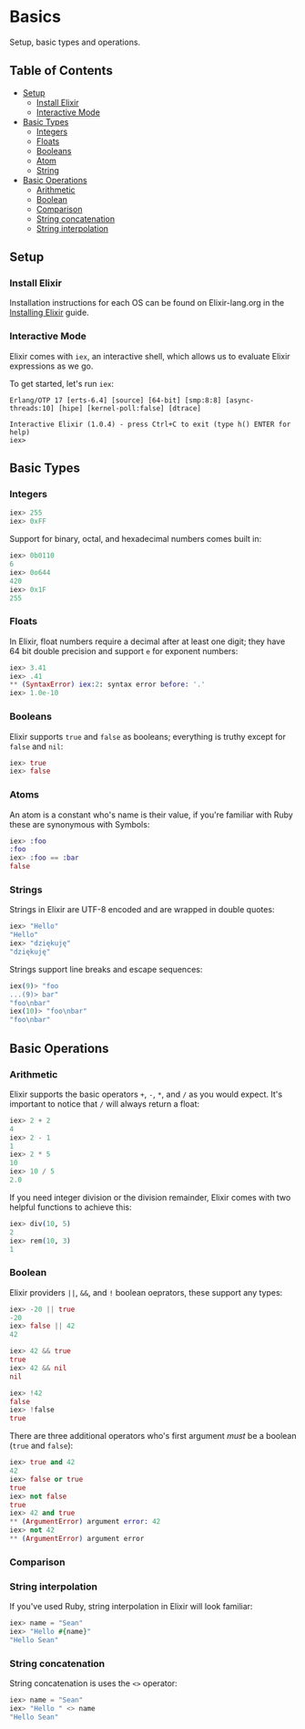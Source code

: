 # Basics

Setup, basic types and operations.

## Table of Contents

- [Setup](#setup)
	- [Install Elixir](#install-elixir) 
	- [Interactive Mode](#interactive-mode)
- [Basic Types](#basic-types)
	- [Integers](#integers) 
	- [Floats](#floats)
	- [Booleans](#booleans)
	- [Atom](#atoms)
	- [String](#strings)
- [Basic Operations](#basic-operations)
	- [Arithmetic](#arithmetic) 
	- [Boolean](#boolean) 
	- [Comparison](#comparison)
	- [String concatenation](#string-concatenation)
	- [String interpolation](#string-interpolation)

## Setup

### Install Elixir

Installation instructions for each OS can be found on Elixir-lang.org in the [Installing Elixir](http://elixir-lang.org/install.html) guide.

### Interactive Mode

Elixir comes with `iex`, an interactive shell, which allows us to evaluate Elixir expressions as we go.

To get started, let's run `iex`:

	Erlang/OTP 17 [erts-6.4] [source] [64-bit] [smp:8:8] [async-threads:10] [hipe] [kernel-poll:false] [dtrace]

	Interactive Elixir (1.0.4) - press Ctrl+C to exit (type h() ENTER for help)
	iex>
	
## Basic Types

### Integers

```elixir
iex> 255
iex> 0xFF
```

Support for binary, octal, and hexadecimal numbers comes built in:

```elixir
iex> 0b0110
6
iex> 0o644
420
iex> 0x1F
255
```

### Floats

In Elixir, float numbers require a decimal after at least one digit; they have 64 bit double precision and support `e` for exponent numbers:

```elixir
iex> 3.41
iex> .41
** (SyntaxError) iex:2: syntax error before: '.'
iex> 1.0e-10
```

	
### Booleans

Elixir supports `true` and `false` as booleans; everything is truthy except for `false` and `nil`:

```elixir
iex> true
iex> false
```

### Atoms

An atom is a constant who's name is their value, if you're familiar with Ruby these are synonymous with Symbols:

```elixir
iex> :foo
:foo
iex> :foo == :bar
false
```

### Strings

Strings in Elixir are UTF-8 encoded and are wrapped in double quotes:

```elixir
iex> "Hello"
"Hello"
iex> "dziękuję"
"dziękuję"
```

Strings support line breaks and escape sequences:

```elixir
iex(9)> "foo
...(9)> bar"
"foo\nbar"
iex(10)> "foo\nbar"
"foo\nbar"
```

## Basic Operations

### Arithmetic

Elixir supports the basic operators `+`, `-`, `*`, and `/` as you would expect.  It's important to notice that `/` will always return a float:
 
```elixir
iex> 2 + 2
4
iex> 2 - 1
1
iex> 2 * 5
10
iex> 10 / 5
2.0
```

If you need integer division or the division remainder, Elixir comes with two helpful functions to achieve this:

```elixir
iex> div(10, 5)
2
iex> rem(10, 3)
1
```

### Boolean

Elixir providers `||`, `&&`, and `!` boolean oeprators, these support any types:

```elixir
iex> -20 || true
-20
iex> false || 42
42

iex> 42 && true
true
iex> 42 && nil
nil

iex> !42
false
iex> !false
true
```

There are three additional operators who's first argument _must_ be a boolean (`true` and `false`):

```elixir
iex> true and 42
42
iex> false or true
true
iex> not false
true
iex> 42 and true
** (ArgumentError) argument error: 42
iex> not 42
** (ArgumentError) argument error
```

### Comparison

### String interpolation

If you've used Ruby, string interpolation in Elixir will look familiar:

```elixir
iex> name = "Sean"
iex> "Hello #{name}"
"Hello Sean"
```

### String concatenation

String concatenation is uses the `<>` operator:

```elixir
iex> name = "Sean"
iex> "Hello " <> name
"Hello Sean"
```
